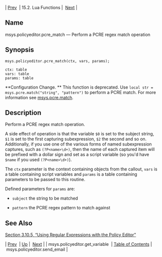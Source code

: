 | [Prev](lua.ref.msys.policyeditor.get_variable)  | 15.2. Lua Functions |  [Next](lua.ref.msys.policyeditor.send_email.php) |

<a name="lua.ref.msys.policyeditor.pcre_match"></a>
## Name

msys.policyeditor.pcre_match — Perform a PCRE regex match operation

<a name="idp24970640"></a>
## Synopsis

`msys.policyeditor.pcre_match(ctx, vars, params);`

```
ctx: table
vars: table
params: table
```

**Configuration Change. ** This function is deprecated. Use `local str = msys.pcre.match("string", "pattern")` to perform a PCRE match. For more information see [msys.pcre.match](lua.ref.msys.pcre.match "msys.pcre.match").

<a name="idp24975984"></a>
## Description

Perform a PCRE regex match operation.

A side effect of operation is that the variable `$0` is set to the subject string, `$1` is set to the first capturing subexpression, `$2` the second and so on. Additionally, if you use one of the various forms of named subexpression captures, such as `(?P<name>\d+)`, then the name of each captured item will be prefixed with a dollar sign and set as a script variable (so you'd have `$name` if you used `(?P<name>\d+)`).

The `ctx` parameter is the context containing objects from the callout, `vars` is a table containing script variables and `params` is a table containing parameters to be passed to this routine.

Defined parameters for `params` are:

*   `subject` the string to be matched

*   `pattern` the PCRE regex pattern to match against

<a name="idp24986608"></a>
## See Also

[Section 3.10.5, “Using Regular Expressions with the Policy Editor”](web3.policy.editor#web3.policy.editor.regex "3.10.5. Using Regular Expressions with the Policy Editor")

| [Prev](lua.ref.msys.policyeditor.get_variable)  | [Up](lua.function.details.php) |  [Next](lua.ref.msys.policyeditor.send_email.php) |
| msys.policyeditor.get_variable  | [Table of Contents](index) |  msys.policyeditor.send_email |
